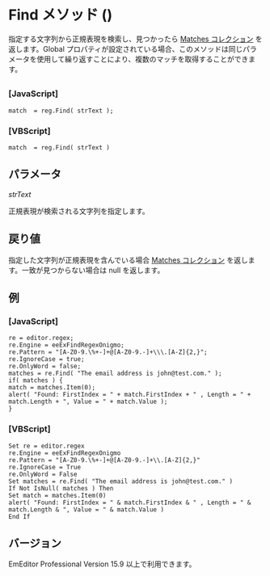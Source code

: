 # Find メソッド ()

指定する文字列から正規表現を検索し、見つかったら [Matches コレクション](../matches/index) を返します。Global プロパティが設定されている場合、このメソッドは同じパラメータを使用して繰り返すことにより、複数のマッチを取得することができます。

## 

### \[JavaScript\]

```
match  = reg.Find( strText );
```

### \[VBScript\]

```
match  = reg.Find( strText )
```

## パラメータ

_strText_

正規表現が検索される文字列を指定します。

## 戻り値

指定した文字列が正規表現を含んでいる場合 [Matches コレクション](../matches/index) を返します。一致が見つからない場合は null を返します。

## 例

### \[JavaScript\]

```
re = editor.regex;
re.Engine = eeExFindRegexOnigmo;
re.Pattern = "[A-Z0-9.\%+-]+@[A-Z0-9.-]+\\\.[A-Z]{2,}";
re.IgnoreCase = true;
re.OnlyWord = false;
matches = re.Find( "The email address is john@test.com." );
if( matches ) {
match = matches.Item(0);
alert( "Found: FirstIndex = " + match.FirstIndex + " , Length = " + match.Length + ", Value = " + match.Value );
}
```

### \[VBScript\]

```
Set re = editor.regex
re.Engine = eeExFindRegexOnigmo
re.Pattern = "[A-Z0-9.\%+-]+@[A-Z0-9.-]+\\.[A-Z]{2,}"
re.IgnoreCase = True
re.OnlyWord = False
Set matches = re.Find( "The email address is john@test.com." )
If Not IsNull( matches ) Then
Set match = matches.Item(0)
alert( "Found: FirstIndex = " & match.FirstIndex & " , Length = " & match.Length & ", Value = " & match.Value )
End If
```

## バージョン

EmEditor Professional Version 15.9 以上で利用できます。
